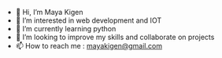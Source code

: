 - 👋 Hi, I’m Maya Kigen
- 👀 I’m interested in web development and IOT
- 🌱 I’m currently learning python
- 💞️ I’m looking to improve my skills and collaborate on projects
- 📫 How to reach me : mayakigen@gmail.com

<!---
MayaKigen/MayaKigen is a ✨ special ✨ repository because its `README.md` (this file) appears on your GitHub profile.
You can click the Preview link to take a look at your changes.
--->
